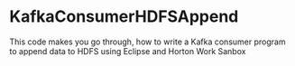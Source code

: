 # KafkaConsumerHDFSAppend
This code makes you go through, how to write a Kafka consumer program to append data to HDFS using Eclipse and Horton Work Sanbox
